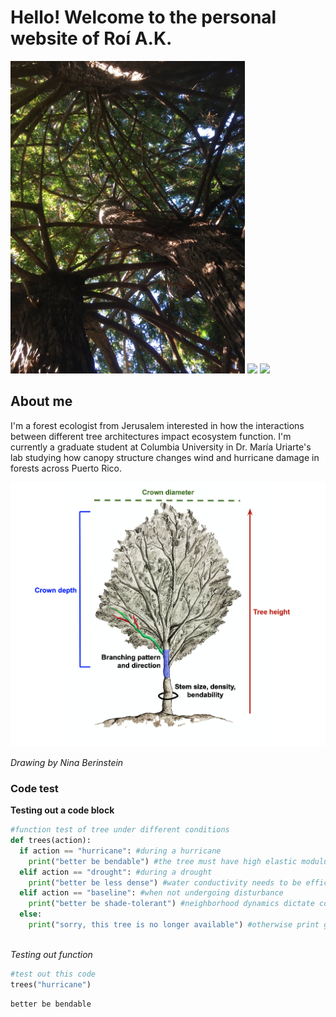 # Hello! Welcome to the personal website of Roí A.K.

<img src="Images/IMG_1806.JPG" height= "500">

<img src="Images/IMG_1133.JPG" height= "500">

<img src="Images/Mile-Around%20Aerial%20(10_11_15)).JPG" height="700">


## About me

I'm a forest ecologist from Jerusalem interested in how the interactions between different tree architectures impact ecosystem function.
I'm currently a graduate student at Columbia University in Dr. María Uriarte's lab studying how canopy structure changes wind and hurricane damage in forests across Puerto Rico.


![](Images/Tree%20architecture.png)

*Drawing by Nina Berinstein*

### Code test

**Testing out a code block**
```python
#function test of tree under different conditions
def trees(action):
  if action == "hurricane": #during a hurricane
    print("better be bendable") #the tree must have high elastic modulus
  elif action == "drought": #during a drought
    print("better be less dense") #water conductivity needs to be efficient
  elif action == "baseline": #when not undergoing disturbance 
    print("better be shade-tolerant") #neighborhood dynamics dictate composition
  else:
    print("sorry, this tree is no longer available") #otherwise print generic message
  
```

*Testing out function*
```python
#test out this code
trees("hurricane")
```

```python
better be bendable
```
